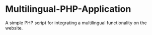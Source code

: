 # Multilingual-PHP-Application
 A simple PHP script for integrating a multilingual functionality on the website.

